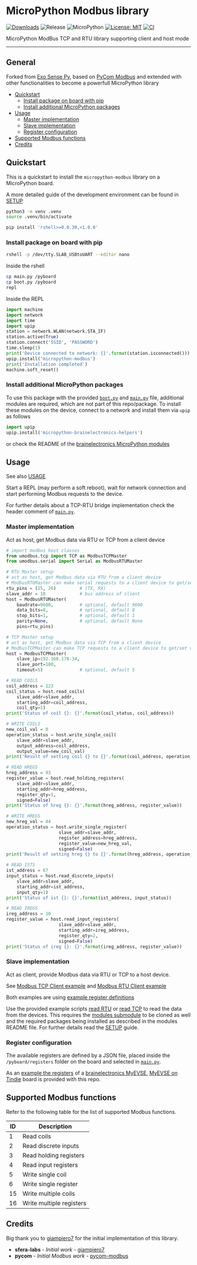# MicroPython Modbus library

[![Downloads](https://pepy.tech/badge/micropython-modbus)](https://pepy.tech/project/micropython-modbus)
![Release](https://img.shields.io/github/v/release/brainelectronics/micropython-modbus?include_prereleases&color=success)
![MicroPython](https://img.shields.io/badge/micropython-Ok-green.svg)
[![License: MIT](https://img.shields.io/badge/License-MIT-yellow.svg)](https://opensource.org/licenses/MIT)
[![CI](https://github.com/brainelectronics/micropython-modbus/actions/workflows/release.yml/badge.svg)](https://github.com/brainelectronics/micropython-modbus/actions/workflows/release.yml)

MicroPython ModBus TCP and RTU library supporting client and host mode

---------------

## General

Forked from [Exo Sense Py][ref-sferalabs-exo-sense], based on
[PyCom Modbus][ref-pycom-modbus] and extended with other functionalities to
become a powerfull MicroPython library

<!-- MarkdownTOC -->

- [Quickstart](#quickstart)
    - [Install package on board with pip](#install-package-on-board-with-pip)
    - [Install additional MicroPython packages](#install-additional-micropython-packages)
- [Usage](#usage)
    - [Master implementation](#master-implementation)
    - [Slave implementation](#slave-implementation)
    - [Register configuration](#register-configuration)
- [Supported Modbus functions](#supported-modbus-functions)
- [Credits](#credits)

<!-- /MarkdownTOC -->

## Quickstart

This is a quickstart to install the `micropython-modbus` library on a
MicroPython board.

A more detailed guide of the development environment can be found in
[SETUP](SETUP.md)

```bash
python3 -m venv .venv
source .venv/bin/activate

pip install 'rshell>=0.0.30,<1.0.0'
```

### Install package on board with pip

```bash
rshell -p /dev/tty.SLAB_USBtoUART --editor nano
```

Inside the rshell

```bash
cp main.py /pyboard
cp boot.py /pyboard
repl
```

Inside the REPL

```python
import machine
import network
import time
import upip
station = network.WLAN(network.STA_IF)
station.active(True)
station.connect('SSID', 'PASSWORD')
time.sleep(1)
print('Device connected to network: {}'.format(station.isconnected()))
upip.install('micropython-modbus')
print('Installation completed')
machine.soft_reset()
```

### Install additional MicroPython packages

To use this package with the provided [`boot.py`](boot.py) and
[`main.py`](main.py) file, additional modules are required, which are not part
of this repo/package. To install these modules on the device, connect to a
network and install them via `upip` as follows

```python
import upip
upip.install('micropython-brainelectronics-helpers')
```

or check the README of the
[brainelectronics MicroPython modules][ref-github-be-mircopython-modules]

## Usage

See also [USAGE](USAGE.md)

Start a REPL (may perform a soft reboot), wait for network connection and
start performing Modbus requests to the device.

For further details about a TCP-RTU bridge implementation check the header
comment of [`main.py`](main.py).

### Master implementation

Act as host, get Modbus data via RTU or TCP from a client device

```python
# import modbus host classes
from umodbus.tcp import TCP as ModbusTCPMaster
from umodbus.serial import Serial as ModbusRTUMaster

# RTU Master setup
# act as host, get Modbus data via RTU from a client device
# ModbusRTUMaster can make serial requests to a client device to get/set data
rtu_pins = (25, 26)         # (TX, RX)
slave_addr = 10             # bus address of client
host = ModbusRTUMaster(
    baudrate=9600,          # optional, default 9600
    data_bits=8,            # optional, default 8
    stop_bits=1,            # optional, default 1
    parity=None,            # optional, default None
    pins=rtu_pins)

# TCP Master setup
# act as host, get Modbus data via TCP from a client device
# ModbusTCPMaster can make TCP requests to a client device to get/set data
host = ModbusTCPMaster(
    slave_ip=192.168.178.34,
    slave_port=180,
    timeout=5)              # optional, default 5

# READ COILS
coil_address = 123
coil_status = host.read_coils(
    slave_addr=slave_addr,
    starting_addr=coil_address,
    coil_qty=1)
print('Status of coil {}: {}'.format(coil_status, coil_address))

# WRITE COILS
new_coil_val = 0
operation_status = host.write_single_coil(
    slave_addr=slave_addr,
    output_address=coil_address,
    output_value=new_coil_val)
print('Result of setting coil {} to {}'.format(coil_address, operation_status))

# READ HREGS
hreg_address = 93
register_value = host.read_holding_registers(
    slave_addr=slave_addr,
    starting_addr=hreg_address,
    register_qty=1,
    signed=False)
print('Status of hreg {}: {}'.format(hreg_address, register_value))

# WRITE HREGS
new_hreg_val = 44
operation_status = host.write_single_register(
                    slave_addr=slave_addr,
                    register_address=hreg_address,
                    register_value=new_hreg_val,
                    signed=False)
print('Result of setting hreg {} to {}'.format(hreg_address, operation_status))

# READ ISTS
ist_address = 67
input_status = host.read_discrete_inputs(
    slave_addr=slave_addr,
    starting_addr=ist_address,
    input_qty=1)
print('Status of ist {}: {}'.format(ist_address, input_status))

# READ IREGS
ireg_address = 10
register_value = host.read_input_registers(
                    slave_addr=slave_addr,
                    starting_addr=ireg_address,
                    register_qty=2,
                    signed=False)
print('Status of ireg {}: {}'.format(ireg_address, register_value))
```

### Slave implementation

Act as client, provide Modbus data via RTU or TCP to a host device.

See [Modbus TCP Client example](examples/tcp_client_example.py) and
[Modbus RTU Client example](examples/rtu_client_example.py)

Both examples are using [example register definitions](examples/example.json)

Use the provided example scripts [read RTU](examples/read_registers_rtu.sh) or
[read TCP](examples/read_registers_tcp.sh) to read the data from the devices.
This requires the [modules submodule][ref-github-be-python-modules] to be
cloned as well and the required packages being installed as described in the
modules README file. For further details read the [SETUP](SETUP.md) guide.

### Register configuration

The available registers are defined by a JSON file, placed inside the
`/pyboard/registers` folder on the board and selected in [`main.py`](main.py).

As an [example the registers](registers/modbusRegisters-MyEVSE.json) of a
[brainelectronics MyEVSE][ref-myevse-be], [MyEVSE on Tindie][ref-myevse-tindie]
board is provided with this repo.

## Supported Modbus functions

Refer to the following table for the list of supported Modbus functions.

| ID | Description |
|----|-------------|
| 1  | Read coils |
| 2  | Read discrete inputs |
| 3  | Read holding registers |
| 4  | Read input registers |
| 5  | Write single coil |
| 6  | Write single register |
| 15 | Write multiple coils |
| 16 | Write multiple registers |

## Credits

Big thank you to [giampiero7][ref-giampiero7] for the initial implementation
of this library.

* **sfera-labs** - *Initial work* - [giampiero7][ref-sferalabs-exo-sense]
* **pycom** - *Initial Modbus work* - [pycom-modbus][ref-pycom-modbus]

<!-- Links -->
[ref-sferalabs-exo-sense]: https://github.com/sfera-labs/exo-sense-py-modbus
[ref-pycom-modbus]: https://github.com/pycom/pycom-modbus
[ref-remote-upy-shell]: https://github.com/dhylands/rshell
[ref-github-be-mircopython-modules]: https://github.com/brainelectronics/micropython-modules
[ref-github-be-python-modules]: https://github.com/brainelectronics/python-modules
[ref-myevse-be]: https://brainelectronics.de/
[ref-myevse-tindie]: https://www.tindie.com/stores/brainelectronics/
[ref-giampiero7]: https://github.com/giampiero7
